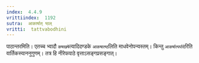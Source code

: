 ```yaml
---
index:  4.4.9
vrittiindex:  1192
sutra:  आकार्षात् ष्ठल्
vritti:  tattvabodhini 
---
```


पाठान्तरमिति। एतच्च भ्वादौ `कषखषे`त्यादिदण्डके `आकषात्ष्ठ`लिति माधवेनोपन्यस्तम्। किन्तु `आकर्षात्पर्पादे`रिति वार्तिकस्याननुगुणम्। तत्र हि नीरेफपाठे वृत्ताऽसङ्गप्रसङ्गात्। 

